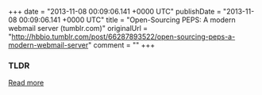 +++
date = "2013-11-08 00:09:06.141 +0000 UTC"
publishDate = "2013-11-08 00:09:06.141 +0000 UTC"
title = "Open-Sourcing PEPS: A modern webmail server (tumblr.com)"
originalUrl = "http://hbbio.tumblr.com/post/66287893522/open-sourcing-peps-a-modern-webmail-server"
comment = ""
+++

### TLDR



[Read more](http://hbbio.tumblr.com/post/66287893522/open-sourcing-peps-a-modern-webmail-server)
